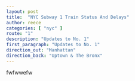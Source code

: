 ```yaml
---
layout: post
title:  "NYC Subway 1 Train Status And Delays"
author: reece
categories: [ "nyc" ]
route: "1"
description: "Updates to No. 1"
first_paragraph: "Updates to No. 1"
direction_out: "Manhattan"
direction_back: "Uptown & The Bronx"
---
```


fwfwwefw
